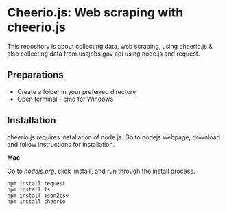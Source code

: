 # Cheerio.js: Web scraping with cheerio.js
This repository is about collecting data, web scraping, using cheerio.js &amp; also collecting data from usajobs.gov api using node.js and request. 

## Preparations
* Create a folder in your preferred directory
* Open terminal - cmd for Windows


## Installation
cheerio.js requires installation of node.js. Go to nodejs webpage, download and follow instructions for installation.

**Mac**

Go to *nodejs.org*, click ‘install’, and run through the install process.
	
	npm install request
	npm install fs
	npm install json2csv
	npm install cheerio






